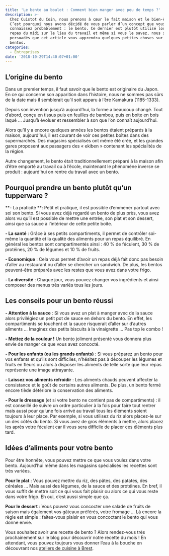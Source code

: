 ```yaml
---
title: 'Le bento au boulot : Comment bien manger avec peu de temps ?'
description: >-
  Chez Cuistot du Coin, nous prenons à cœur le fait maison et le bien-être.
  C’est pourquoi nous avons décidé de vous parler d’un concept que vous
  connaissez probablement : le bento. Ce dernier est plutôt utilisé lors des
  repas du midi sur le lieu du travail et même si vous le savez, nous sommes
  persuadés que cet article vous apprendra quelques petites choses sur les
  bentos.
categories:
  - Entreprises
date: '2018-10-29T14:40:07+01:00'
---
```

## L’origine du bento

Dans un premier temps, il faut savoir que le bento est originaire du Japon. En ce qui concerne son apparition dans l’histoire, nous ne sommes pas sûrs de la date mais il semblerait qu’il soit apparu à l’ère Kamakura (1185-1333). 

Depuis son invention jusqu’à aujourd’hui, la forme a beaucoup changé. Tout d’abord, conçu en tissus puis en feuilles de bambou, puis en boite en bois laqué … Jusqu’à évoluer et ressembler à son que l’on connaît aujourd’hui.

Alors qu’il y a encore quelques années les bentos étaient préparés à la maison, aujourd’hui, il est courant de voir ces petites boîtes dans des supermarchés. Des magasins spécialisés ont même été créé, et les grandes gares proposent aux passagers des « ekiben » contenant les spécialités de la région. 

Autre changement, le bento était traditionnellement préparé à la maison afin d’être emporté au travail ou à l’école, maintenant le phénomène inverse se produit : aujourd’hui on rentre du travail avec un bento.

## Pourquoi prendre un bento plutôt qu’un tupperware ?

**\- La praticité **: Petit et pratique, il est possible d’emmener partout avec soi son bento. Si vous avez déjà regardé un bento de plus près, vous avez alors vu qu’il est possible de mettre une entrée, son plat et son dessert, ainsi que sa sauce à l’intérieur de cette petite boîte.

**\- La santé** : Grâce à ses petits compartiments, il permet de contrôler soi-même la quantité et la qualité des aliments pour un repas équilibré. En général les bentos sont compartimentés ainsi :  40 % de féculent, 30 % de protéines, 20 % de légumes et 10 % de fruits.

**\- Economique** : Cela vous permet d’avoir un repas déjà fait donc pas besoin d’aller au restaurant ou d’aller se chercher un sandwich. De plus, les bentos peuvent-être préparés avec les restes que vous avez dans votre frigo.

**\- La diversité** : Chaque jour, vous pouvez changer vos ingrédients et ainsi composer des menus très variés tous les jours.

## Les conseils pour un bento réussi

**\- Attention à la sauce** : Si vous avez un plat à manger avec de la sauce alors privilégiez un petit pot de sauce en dehors du bento. En effet, les compartiments se touchent et la sauce risquerait d’aller sur d’autres aliments … Imaginez des petits biscuits à la vinaigrette … Pas top le combo !

**\- Mettez de la couleur !** Un bento joliment présenté vous donnera plus envie de manger ce que vous avez concocté. 

**\- Pour les enfants (ou les grands enfants)** : Si vous préparez un bento pour vos enfants et qu’ils sont difficiles, n’hésitez pas à découper les légumes et fruits en fleurs ou alors à disposer les aliments de telle sorte que leur repas représente une image attrayante.

**\- Laissez vos aliments refroidir** : Les aliments chauds peuvent affecter la consistance et le goût de certains autres aliments. De plus, un bento fermé encore tiède détériore la conservation des aliments.

**\- Pour le dressage** (et si votre bento ne contient pas de compartiments) : il est conseillé de suivre un ordre particulier à la fois pour faire tout rentrer mais aussi pour qu’une fois arrivé au travail tous les éléments soient toujours à leur place. Par exemple, si vous utilisez du riz alors placez-le sur un des côtés du bento. Si vous avez de gros éléments à mettre, alors placez les après votre féculent car il vous sera difficile de placer ces éléments plus tard. 

## Idées d’aliments pour votre bento

Pour être honnête, vous pouvez mettre ce que vous voulez dans votre bento. Aujourd’hui même dans les magasins spécialisés les recettes sont très variées.

**Pour le plat** : Vous pouvez mettre du riz, des pâtes, des patates, des céréales … Mais aussi des légumes, de la sauce et des protéines. En bref, il vous suffit de mettre soit ce qui vous fait plaisir ou alors ce qui vous reste dans votre frigo. Eh oui, c’est aussi simple que ça.

**Pour le dessert** : Vous pouvez vous concocter une salade de fruits de saison mais également vos gâteaux préférés, votre fromage … Là encore la règle est simple : faites-vous plaisir en vous concoctant le bento qui vous donne envie.

Vous souhaitez avoir une recette de bento ? Alors rendez-vous très prochainement sur le blog pour découvrir notre recette du mois ! En attendant, vous pouvez toujours vous donner l’eau à la bouche en découvrant nos [ateliers de cuisine à Brest](https://www.cuistotducoin.com/individual).

